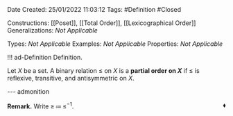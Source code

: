 <br />
<br />

Date Created: 25/01/2022 11:03:12
Tags: #Definition #Closed 

Constructions: [[Poset]], [[Total Order]], [[Lexicographical Order]]
Generalizations: _Not Applicable_

Types: _Not Applicable_
Examples: _Not Applicable_
Properties: _Not Applicable_

!!! ad-Definition Definition.

Let $X$ be a set. A binary relation $\leq$ on $X$ is a **partial order on $X$** if $\leq$ is reflexive, transitive, and antisymmetric on $X$.

--- admonition

**Remark.** Write $\geq\,\coloneqq\,\leq^{-1}$.<span style="float:right;">$\blacklozenge$</span>
